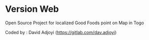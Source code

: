 # Version Web

Open Source Project for localized Good Foods point on Map in Togo

Coded by : David Adjoyi (https://gitlab.com/dav.adjoyi)